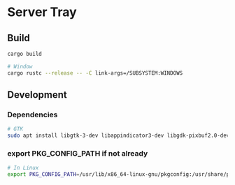 # Server Tray

## Build

```sh
cargo build

# Window
cargo rustc --release -- -C link-args=/SUBSYSTEM:WINDOWS
```

## Development

### Dependencies

```sh
# GTK
sudo apt install libgtk-3-dev libappindicator3-dev libgdk-pixbuf2.0-dev libpango1.0-dev libcairo2-dev libxdo-dev
```

### export PKG_CONFIG_PATH if not already

```sh
# In Linux
export PKG_CONFIG_PATH=/usr/lib/x86_64-linux-gnu/pkgconfig:/usr/share/pkgconfig
```
